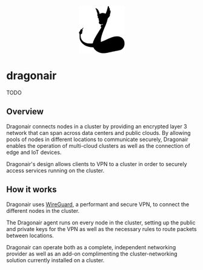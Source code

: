 <p align="center"><img src="./logo.svg" width="120"></p>

# dragonair

TODO

## Overview

Dragonair connects nodes in a cluster by providing an encrypted layer 3 network that can span across data centers and public clouds. By allowing pools of nodes in different locations to communicate securely, Dragonair enables the operation of multi-cloud clusters as well as the connection of edge and IoT devices.

Dragonair's design allows clients to VPN to a cluster in order to securely access services running on the cluster.

## How it works

Dragonair uses [WireGuard](https://www.wireguard.com/), a performant and secure VPN, to connect the different nodes in the cluster.

The Dragonair agent runs on every node in the cluster, setting up the public and private keys for the VPN as well as the necessary rules to route packets between locations.

Dragonair can operate both as a complete, independent networking provider as well as an add-on complimenting the cluster-networking solution currently installed on a cluster.